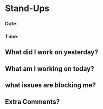 # Stand-Ups
### Date:
### Time:

## What did I work on yesterday?

## What am I working on today?

## what issues are blocking me?

## Extra Comments?
